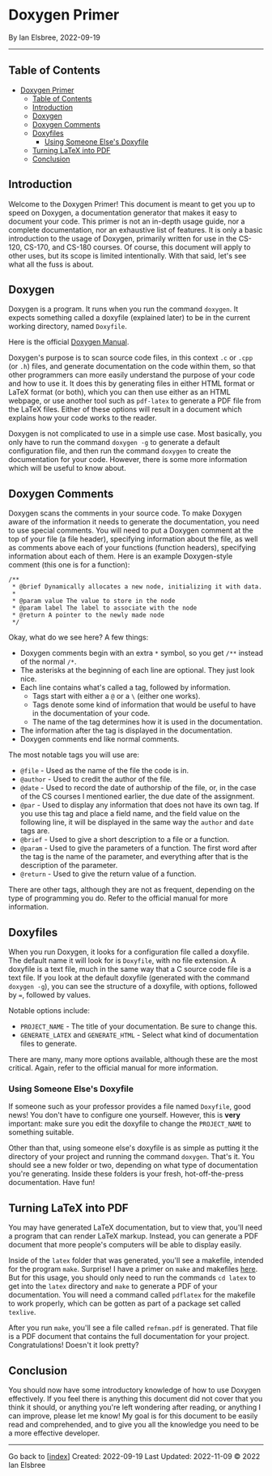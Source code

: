# Doxygen Primer

By Ian Elsbree, 2022-09-19

---

## Table of Contents

- [Doxygen Primer](#doxygen-primer)
  - [Table of Contents](#table-of-contents)
  - [Introduction](#introduction)
  - [Doxygen](#doxygen)
  - [Doxygen Comments](#doxygen-comments)
  - [Doxyfiles](#doxyfiles)
    - [Using Someone Else's Doxyfile](#using-someone-elses-doxyfile)
  - [Turning LaTeX into PDF](#turning-latex-into-pdf)
  - [Conclusion](#conclusion)

## Introduction

Welcome to the Doxygen Primer! This document is meant to get you up to speed on Doxygen, a documentation generator that makes it easy to document your code. This primer is not an in-depth usage guide, nor a complete documentation, nor an exhaustive list of features. It is only a basic introduction to the usage of Doxygen, primarily written for use in the CS-120, CS-170, and CS-180 courses. Of course, this document will apply to other uses, but its scope is limited intentionally. With that said, let's see what all the fuss is about.

## Doxygen

Doxygen is a program. It runs when you run the command `doxygen`. It expects something called a doxyfile (explained later) to be in the current working directory, named `Doxyfile`.

Here is the official [Doxygen Manual](https://doxygen.nl/manual/).

Doxygen's purpose is to scan source code files, in this context `.c` or `.cpp` (or `.h`) files, and generate documentation on the code within them, so that other programmers can more easily understand the purpose of your code and how to use it. It does this by generating files in either HTML format or LaTeX format (or both), which you can then use either as an HTML webpage, or use another tool such as `pdf-latex` to generate a PDF file from the LaTeX files. Either of these options will result in a document which explains how your code works to the reader.

Doxygen is not complicated to use in a simple use case. Most basically, you only have to run the command `doxygen -g` to generate a default configuration file, and then run the command `doxygen` to create the documentation for your code. However, there is some more information which will be useful to know about.

## Doxygen Comments

Doxygen scans the comments in your source code. To make Doxygen aware of the information it needs to generate the documentation, you need to use special comments. You will need to put a Doxygen comment at the top of your file (a file header), specifying information about the file, as well as comments above each of your functions (function headers), specifying information about each of them. Here is an example Doxygen-style comment (this one is for a function):

```text
/**
 * @brief Dynamically allocates a new node, initializing it with data.
 *
 * @param value The value to store in the node
 * @param label The label to associate with the node
 * @return A pointer to the newly made node
 */
```

Okay, what do we see here? A few things:

- Doxygen comments begin with an extra `*` symbol, so you get `/**` instead of the normal `/*`.
- The asterisks at the beginning of each line are optional. They just look nice.
- Each line contains what's called a tag, followed by information.
  - Tags start with either a `@` or a `\` (either one works).
  - Tags denote some kind of information that would be useful to have in the documentation of your code.
  - The name of the tag determines how it is used in the documentation.
- The information after the tag is displayed in the documentation.
- Doxygen comments end like normal comments.

The most notable tags you will use are:

- `@file` - Used as the name of the file the code is in.
- `@author` - Used to credit the author of the file.
- `@date` - Used to record the date of authorship of the file, or, in the case of the CS courses I mentioned earlier, the due date of the assignment.
- `@par` - Used to display any information that does not have its own tag. If you use this tag and place a field name, and the field value on the following line, it will be displayed in the same way the `author` and `date` tags are.
- `@brief` - Used to give a short description to a file or a function.
- `@param` - Used to give the parameters of a function. The first word after the tag is the name of the parameter, and everything after that is the description of the parameter.
- `@return` - Used to give the return value of a function.

There are other tags, although they are not as frequent, depending on the type of programming you do. Refer to the official manual for more information.

## Doxyfiles

When you run Doxygen, it looks for a configuration file called a doxyfile. The default name it will look for is `Doxyfile`, with no file extension. A doxyfile is a text file, much in the same way that a C source code file is a text file. If you look at the default doxyfile (generated with the command `doxygen -g`), you can see the structure of a doxyfile, with options, followed by `=`, followed by values.

Notable options include:

- `PROJECT_NAME` - The title of your documentation. Be sure to change this.
- `GENERATE_LATEX` and `GENERATE_HTML` - Select what kind of documentation files to generate.

There are many, many more options available, although these are the most critical. Again, refer to the official manual for more information.

### Using Someone Else's Doxyfile

If someone such as your professor provides a file named `Doxyfile`, good news! You don't have to configure one yourself. However, this is **very** important: make sure you edit the doxyfile to change the `PROJECT_NAME` to something suitable.

Other than that, using someone else's doxyfile is as simple as putting it the directory of your project and running the command `doxygen`. That's it. You should see a new folder or two, depending on what type of documentation you're generating. Inside these folders is your fresh, hot-off-the-press documentation. Have fun!

## Turning LaTeX into PDF

You may have generated LaTeX documentation, but to view that, you'll need a program that can render LaTeX markup. Instead, you can generate a PDF document that more people's computers will be able to display easily.

Inside of the `latex` folder that was generated, you'll see a makefile, intended for the program `make`. Surprise! I have a primer on `make` and makefiles [here](https://gist.github.com/beppyboo/918469df1e90f08b8e4bea4825cc814b). But for this usage, you should only need to run the commands `cd latex` to get into the `latex` directory and `make` to generate a PDF of your documentation. You will need a command called `pdflatex` for the makefile to work properly, which can be gotten as part of a package set called `texlive`.

After you run `make`, you'll see a file called `refman.pdf` is generated. That file is a PDF document that contains the full documentation for your project. Congratulations! Doesn't it look pretty?

## Conclusion

You should now have some introductory knowledge of how to use Doxygen effectively. If you feel there is anything this document did not cover that you think it should, or anything you're left wondering after reading, or anything I can improve, please let me know! My goal is for this document to be easily read and comprehended, and to give you all the knowledge you need to be a more effective developer.

---
Go back to [[index]]
Created: 2022-09-19
Last Updated: 2022-11-09
© 2022 Ian Elsbree

[//begin]: # "Autogenerated link references for markdown compatibility"
[index]: ../index "Home Page"
[//end]: # "Autogenerated link references"
